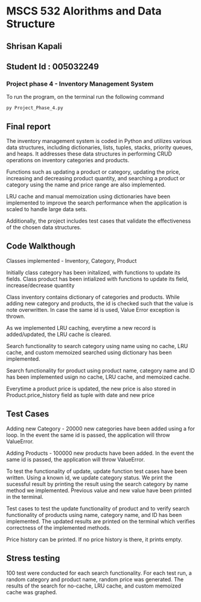 # MSCS 532 Alorithms and Data Structure

## Shrisan Kapali

## Student Id : 005032249

### Project phase 4 - Inventory Management System

To run the program, on the terminal run the following command

```
py Project_Phase_4.py
```

## Final report

The inventory management system is coded in Python and utilizes various data structures, including dictionaries, lists, tuples, stacks, priority queues, and heaps. It addresses these data structures in performing CRUD operations on inventory categories and products.

Functions such as updating a product or category, updating the price, increasing and decreasing product quantity, and searching a product or category using the name and price range are also implemented.

LRU cache and manual memoization using dictionaries have been implemented to improve the search performance when the application is scaled to handle large data sets.

Additionally, the project includes test cases that validate the effectiveness of the chosen data structures.

## Code Walkthough

Classes implemented - Inventory, Category, Product

Initially class category has been initalized, with functions to update its fields.
Class product has been intialized with functions to update its field, increase/decrease quantity

Class inventory contains dictionary of categories and products. While adding new category and products, the id is checked such that the value is note overwritten. In case the same id is used, Value Error exception is thrown.

As we implemented LRU caching, everytime a new record is added/updated, the LRU cache is cleared.

Search functionality to search category using name using no cache, LRU cache, and custom memoized searched using dictionary has been implemented.

Search functionality for product using product name, category name and ID has been implemented usign no cache, LRU cache, and memoized cache.

Everytime a product price is updated, the new price is also stored in Product.price_history field as tuple with date and new price

## Test Cases

Adding new Category - 20000 new categories have been added using a for loop. In the event the same id is passed, the application will throw ValueError.

Adding Products - 100000 new products have been added. In the event the same id is passed, the application will throw ValueError.

To test the functionality of update, update function test cases have been written. Using a known id, we update category status. We print the sucessful result by printing the result using the search category by name method we implemented. Previous value and new value have been printed in the terminal.

Test cases to test the update functionality of product and to verify search functionality of products using name, category name, and ID has been implemented. The updated results are printed on the terminal which verifies correctness of the implemented methods.

Price history can be printed. If no price history is there, it prints empty.

## Stress testing

100 test were conducted for each search functionality. For each test run, a random category and product name, random price was generated. The results of the search for no-cache, LRU cache, and custom memoized cache was graphed.
